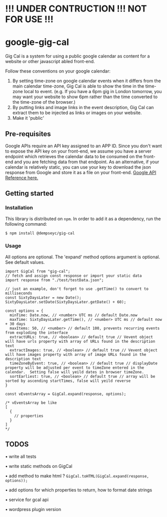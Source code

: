 # !!! UNDER CONTRUCTION !!! NOT FOR USE !!!

# google-gig-cal

Gig Cal is a system for using a public google calendar as content for a website or other javascript abled front-end.

Follow these conventions on your google calendar:

1. By setting time-zone on google calendar events when it differs from the main calendar time-zone, Gig Cal is able to show the time in the time-zone local to event.  (e.g.  If you have a 6pm gig in London tomorrow, you may want your website to show 6pm rather than the time converted to the time-zone of the browser.)
2. By putting links and image links in the event description, Gig Cal can extract them to be injected as links or images on your website.
3. Make it 'public'

## Pre-requisites

Google APIs require an API key assigned to an APP ID.  Since you don't want to expose the API key on your front-end, we assume you have a server endpoint which retrieves the calendar data to be consumed on the front-end and you are fetching data from that endpoint.  As an alternative, if your calendar is relatively static, you can use your key to download the json response from Google and store it as a file on your front-end.  [Google API Reference here.](https://developers.google.com/workspace/guides/create-credentials)

## Getting started

### Installation

This library is distributed on `npm`. In order to add it as a dependency, run the following command:

```sh
$ npm install @dempseyc/gig-cal
```

### Usage

All options are optional.  The 'expand' method options argument is optional.  See default values.

```
import GigCal from "gig-cal";
// fetch and assign const response or import your static data
import response from "./test/testData.json";

// just an example, don't forget to use .getTime() to convert to milliseconds
const SixtyDaysLater = new Date();
SixtyDaysLater.setDate(SixtyDaysLater.getDate() + 60);

const options = {
  minTime: Date.now, // <number> UTC ms // default Date.now
  maxTime: SixtyDaysLater.getTime(), // <number> UTC ms // default now + 30 days
  maxItems: 50, // <number> // default 100, prevents recurring events from exploding the interface
  extractURLs: true, // <boolean> // default true // Vevent object will have urls property with array of URLs found in the description text
  extractImages: true, // <boolean> // default true // Vevent object will have images property with array of image URLs found in the description text
  timeZoneByEvent: true, // <boolean> // default true // displayDate property will be adjusted per event to timeZone entered in the calendar.  Setting false will yeild dates in browser timeZone.
  sortEarliest: true, // <boolean> // default true // array will be sorted by ascending startTimes, false will yeild reverse
}

const vEventsArray = GigCal.expand(response, options);

/* vEventsArray be like
[
  {
    // properties
  }
]
*/
```

## TODOS

• write all tests

• write static methods on GigCal

• add method to make html ?  ``GigCal.toHTML(GigCal.expand(response, options));``

• add options for which properties to return, how to format date strings

• service for gcal api

• wordpress plugin version
